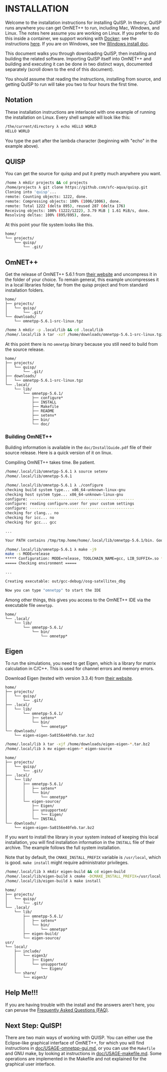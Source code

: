 # INSTALLATION

Welcome to the installation instructions for installing QuISP.  In
theory, QuISP runs anywhere you can get OmNET++ to run, including Mac,
Windows, and Linux.  The notes here assume you are working on Linux.
If you prefer to do this inside a container, we support working with
[Docker](https://www.docker.com/); see the instructions
[here](./Build_on_docker.md).  If you are on Windows, see the
[Windows install doc](Build_on_windows.md).

This document walks you through downloading QuISP, then installing and
building the related software.  Importing QuISP itself into OmNET++
and building and executing it can be done in two distinct ways,
documented separately (scroll down to the end of this document).

You should assume that reading the instructions, installing from
source, and getting QuISP to run will take you two to four hours the
first time.

## Notation

These installation instructions are interlaced with one example of running the
installation on Linux. Every shell sample will look like this:

```sh
/the/current/directory λ echo HELLO WORLD
HELLO WORLD
```

You type the part after the lambda character (beginning with "echo" in
the example above).

## QUISP

You can get the source for quisp and put it pretty much anywhere you want.

```sh
/home λ mkdir projects && cd projects
/home/projects λ git clone https://github.com/sfc-aqua/quisp.git
Cloning into 'quisp'...
remote: Counting objects: 1222, done.
remote: Compressing objects: 100% (1006/1006), done.
remote: Total 1222 (delta 895), reused 287 (delta 176)
Receiving objects: 100% (1222/1222), 3.79 MiB | 1.61 MiB/s, done.
Resolving deltas: 100% (895/895), done.
```

At this point your file system looks like this.

```
home/
└── projects/
    └── quisp/
        └── .git/
```

## OmNET++

Get the release of OmNET++ 5.6.1 from [their website](https://omnetpp.org/) and uncompress it in the folder of your
choice. To remain general, this example uncompresses it in a local
libraries folder, far from the quisp project and from standard
installation folders.

```
home/
├── projects/
│   └── quisp/
│       └── .git/
└── downloads/
    └── omnetpp-5.6.1-src-linux.tgz
```

```sh
/home λ mkdir -p .local/lib && cd .local/lib
/home/.local/lib λ tar -xzf /home/downloads/omnetpp-5.6.1-src-linux.tgz
```

At this point there is no `omnetpp` binary because you still need to build from
the source release.

```
home/
├── projects/
│   └── quisp/
│       └── .git/
├── downloads/
│   └── omnetpp-5.6.1-src-linux.tgz
└── .local/
    └── lib/
        └── omnetpp-5.6.1/
            ├── configure*
            ├── INSTALL
            ├── Makefile
            ├── README
            ├── setenv*
            ├── bin/
            └── doc/
```

### Building OmNET++

Building information is available in the `doc/InstallGuide.pdf` file of their
source release. Here is a quick version of it on linux.

Compiling OmNET++ takes time. Be patient.

```sh
/home/.local/lib/omnetpp-5.6.1 λ source setenv
/home/.local/lib/omnetpp-5.6.1

/home/.local/lib/omnetpp-5.6.1 λ ./configure
checking build system type... x86_64-unknown-linux-gnu
checking host system type... x86_64-unknown-linux-gnu
configure: -----------------------------------------------
configure: reading configure.user for your custom settings
configure: -----------------------------------------------
checking for clang... no
checking for icc... no
checking for gcc... gcc

...

Your PATH contains /tmp/tmp.home/home/.local/lib/omnetpp-5.6.1/bin. Good!

/home/.local/lib/omnetpp-5.6.1 λ make -j9
make -s MODE=release
***** Configuration: MODE=release, TOOLCHAIN_NAME=gcc, LIB_SUFFIX=.so ****
===== Checking environment =====

...

Creating executable: out/gcc-debug//osg-satellites_dbg

Now you can type "omnetpp" to start the IDE
```

Among other things, this gives you access to the OmNET++ IDE via the executable
file `omnetpp`.

```
home/
└── .local/
    └── lib/
        └── omnetpp-5.6.1/
            └── bin/
                └── omnetpp*
```

## Eigen

To run the simulations, you need to get Eigen, which is a library for matrix
calculation in C/C++. This is used for channel errors and memory errors.

Download Eigen (tested with version 3.3.4) from [their website][eigen].

[eigen]: http://eigen.tuxfamily.org/index.php?title=Main_Page

```
home/
├── projects/
│   └── quisp/
│       └── .git/
├── .local/
│   └── lib/
│       └── omnetpp-5.6.1/
│           ├── setenv*
│           └── bin/
│               └── omnetpp*
└── downloads/
    └── eigen-eigen-5a0156e40feb.tar.bz2
```

```sh
/home/.local/lib λ tar -xjf /home/downloads/eigen-eigen-*.tar.bz2
/home/.local/lib λ mv eigen-eigen-* eigen-source
```

```
home/
├── projects/
│   └── quisp/
│       └── .git/
├── .local/
│   └── lib/
│       ├── omnetpp-5.6.1/
│       │   ├── setenv*
│       │   └── bin/
│       │       └── omnetpp*
│       └── eigen-source/
│           ├── Eigen/
│           ├── unsupported/
│           │   └── Eigen/
│           └── INSTALL
└── downloads/
    └── eigen-eigen-5a0156e40feb.tar.bz2
```

If you want to install the library in your system instead of keeping this local
installation, you will find installation information in the `INSTALL` file of
their archive. The example follows the full system installation.

Note that by default, the `CMAKE_INSTALL_PREFIX` variable is `/usr/local`, which
is good. `make install` might require administrator privileges.

```sh
/home/.local/lib λ mkdir eigen-build && cd eigen-build
/home/.local/lib/eigen-build λ cmake -DCMAKE_INSTALL_PREFIX=/usr/local ../eigen-source
/home/.local/lib/eigen-build λ make install
```

```
home/
├── projects/
│   └── quisp/
│       └── .git/
└── .local/
    └── lib/
        ├── omnetpp-5.6.1/
        │   ├── setenv*
        │   └── bin/
        │       └── omnetpp*
        ├── eigen-build/
        └── eigen-source/
usr/
└── local/
    ├── include/
    │   └── eigen3/
    │       ├── Eigen/
    │       └── unsupported/
    │           └── Eigen/
    └── share/
        └── eigen3/
```

## Help Me!!!

If you are having trouble with the install and the answers aren't
here, you can peruse the [Frequently Asked Questions
(FAQ)](doc/FAQ.md).

## Next Step: QuISP!

There are two main ways of working with QUISP. You can either use the
Eclipse-like graphical interface of OmNET++, for which you will find
instructions in [doc/USAGE-omnetpp-gui.md](USAGE-omnetpp-gui.md),
or you can use the `Makefile` and GNU make, by looking at instructions
in [doc/USAGE-makefile.md](USAGE-makefile.md). Some operations are
implemented in the Makefile and not explained for the graphical user
interface.
